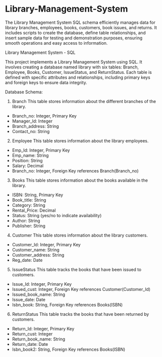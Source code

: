 # Library-Management-System
The Library Management System SQL schema efficiently manages data for library branches, employees, books, customers, book issues, and returns. It includes scripts to create the database, define table relationships, and insert sample data for testing and demonstration purposes, ensuring smooth operations and easy access to information.

Library Management System - SQL

This project implements a Library Management System using SQL. It involves creating a database named library with six tables: Branch, Employee, Books, Customer, IssueStatus, and ReturnStatus. Each table is defined with specific attributes and relationships, including primary keys and foreign keys to ensure data integrity.

Database Schema:

1. Branch
This table stores information about the different branches of the library.

- Branch_no: Integer, Primary Key
- Manager_Id: Integer
- Branch_address: String
- Contact_no: String

2. Employee
This table stores information about the library employees.

- Emp_Id: Integer, Primary Key
- Emp_name: String
- Position: String
- Salary: Decimal
- Branch_no: Integer, Foreign Key references Branch(Branch_no)

3. Books
This table stores information about the books available in the library.

- ISBN: String, Primary Key
- Book_title: String
- Category: String
- Rental_Price: Decimal
- Status: String (yes/no to indicate availability)
- Author: String
- Publisher: String

4. Customer
This table stores information about the library customers.

- Customer_Id: Integer, Primary Key
- Customer_name: String
- Customer_address: String
- Reg_date: Date

5. IssueStatus
This table tracks the books that have been issued to customers.

- Issue_Id: Integer, Primary Key
- Issued_cust: Integer, Foreign Key references Customer(Customer_Id)
- Issued_book_name: String
- Issue_date: Date
- Isbn_book: String, Foreign Key references Books(ISBN)

6. ReturnStatus
This table tracks the books that have been returned by customers.

- Return_Id: Integer, Primary Key
- Return_cust: Integer
- Return_book_name: String
- Return_date: Date
- Isbn_book2: String, Foreign Key references Books(ISBN)
